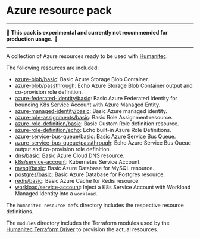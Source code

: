 # Azure resource pack

---

:construction: __This pack is experimental and currently not recommended for production usage.__ :construction:

---

A collection of Azure resources ready to be used with [Humanitec](https://humanitec.com/).

The following resources are included:

* [azure-blob/basic](./humanitec-resource-defs/azure-blob/basic): Basic Azure Storage Blob Container.
* [azure-blob/passthrough](./humanitec-resource-defs/azure-blob/passthrough): Echo Azure Storage Blob Container output and co-provision role definition.
* [azure-federated-identity/basic](./humanitec-resource-defs/azure-federated-identity/basic): Basic Azure Federated Identity for bounding K8s Service Account with Azure Managed Entity.
* [azure-managed-identity/basic](./humanitec-resource-defs/azure-managed-identity/basic): Basic Azure managed identity.
* [azure-role-assignments/basic](./humanitec-resource-defs/azure-role-assignments/basic): Basic Role Assignment resource.
* [azure-role-definition/basic](./humanitec-resource-defs/azure-role-definition/basic): Basic Custom Role definition resource.
* [azure-role-definition/echo](./humanitec-resource-defs/azure-role-definition/echo): Echo built-in Azure Role Definitions.
* [azure-service-bus-queue/basic](./humanitec-resource-defs/azure-service-bus-queue/basic): Basic Azure Service Bus Queue.
* [azure-service-bus-queue/passthrough](./humanitec-resource-defs/azure-service-bus-queue/passthrough): Echo Azure Service Bus Queue output and co-provision role definition.
* [dns/basic](./humanitec-resource-defs/dns/basic): Basic Azure Cloud DNS resource.
* [k8s/service-account](./humanitec-resource-defs/k8s/service-account): Kubernetes Service Account.
* [mysql/basic](./humanitec-resource-defs/mysql/basic): Basic Azure Database for MySQL resource.
* [postgres/basic](./humanitec-resource-defs/postgres/basic): Basic Azure Database for Postgres resource.
* [redis/basic](./humanitec-resource-defs/redis/basic): Basic Azure Cache for Redis resource.
* [workload/service-account](./humanitec-resource-defs/workload/service-account): Inject a K8s Service Account with Workload Managed Identity into a `workload`.

The `humanitec-resource-defs` directory includes the respective resource definitions.

The `modules` directory includes the Terraform modules used by the [Humanitec Terraform Driver](https://developer.humanitec.com/integration-and-extensions/drivers/generic-drivers/terraform/) to provision the actual resources.
